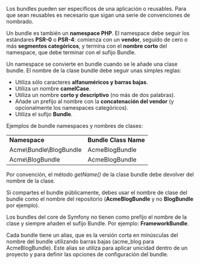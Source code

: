 Los bundles pueden ser específicos de una aplicación o reusables. Para que sean reusables es necesario que sigan una serie de convenciones de nombrado.

Un bundle es también un **namespace PHP**. El namespace debe seguir los estándares **PSR-0** o **PSR-4**: comienza con un **vendor**, seguido de cero o más **segmentos categóricos**, y termina con el **nombre corto** del namespace, que debe terminar con el sufijo Bundle.

Un namespace se convierte en bundle cuando se le añade una clase bundle. El nombre de la clase bundle debe seguir unas simples reglas:

*   Utiliza sólo caracteres **alfanuméricos y barras bajas**.
*   Utiliza un nombre **camelCase**.
*   Utiliza un nombre **corto y descriptivo** (no más de dos palabras).
*   Añade un prefijo al nombre con la **concatenación del vendor** (y opcionalmente los namespaces categóricos).
*   Utiliza el sufijo **Bundle**.

Ejemplos de bundle namespaces y nombres de clases:

| | |
| -------- | -------- |
| **Namespace** | **Bundle Class Name** |
| Acme\Bundle\BlogBundle | AcmeBlogBundle |
| Acme\BlogBundle | AcmeBlogBundle |

Por convención, el método _getName()_ de la clase bundle debe devolver del nombre de la clase.

Si compartes el bundle públicamente, debes usar el nombre de clase del bundle como el nombre del repositorio (**AcmeBlogBundle** y no **BlogBundle** por ejemplo).

Los bundles del core de Symfony no tienen como prefijo el nombre de la clase y siempre añaden el sufijo Bundle. Por ejemplo: **FrameworkBundle**.

Cada bundle tiene un alias, que es la versión corta en minúsculas del nombre del bundle utilizando barras bajas (acme_blog para AcmeBlogBundle). Este alias se utiliza para aplicar unicidad dentro de un proyecto y para definir las opciones de configuración del bundle.